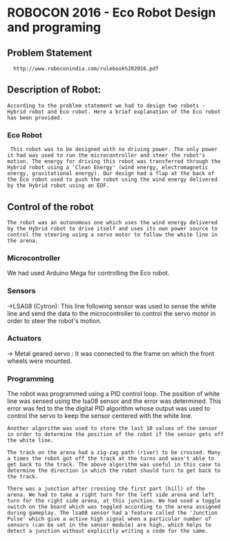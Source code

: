 # ROBOCON 2016 - Eco Robot Design and programing

 ## Problem Statement
      http://www.roboconindia.com/rulebook%202016.pdf
      
 ## Description of Robot:
    According to the problem statement we had to design two robots - Hybrid robot and Eco robot. Here a brief explanation of the Eco robot has been provided.
     
   ### Eco Robot 
     This robot was to be designed with no driving power. The only power it had was used to run the microcontroller and steer the robot's motion. The energy for driving this robot was transferred through the Hybrid robot using a 'Clean Energy' (wind energy, electromagnetic energy, gravitational energy). Our design had a flap at the back of the Eco robot used to push the robot using the wind energy delivered by the Hybrid robot using an EDF.
    
    
 ## Control of the robot
    The robot was an autonomous one which uses the wind energy delivered by the Hybrid robot to drive itself and uses its own power source to control the steering using a servo motor to follow the white line in the arena.
    
 ### Microcontroller
  We had used Arduino Mega for controlling the Eco robot.
   
 ### Sensors
 ->LSA08 (Cytron):
           This line following sensor was used to sense the white line and send the data to the microcontroller to control the servo motor in order to steer the robot's motion.
           
 ### Actuators
 -> Metal geared servo :
      It was connected to the frame on which the front wheels were mounted. 
           
 ### Programming
   
   The robot was programmed using a PID control loop. The position of white line was sensed using the lsa08 sensor and the error was determined. This error was fed to the the digital PID algorithm whose output was used to control the servo to keep the sensor centered with the white line.
      
    Another algorithm was used to store the last 10 values of the sensor in order to determine the position of the robot if the sensor gets off the white line. 
      
    The track on the arena had a zig-zag path (river) to be crossed. Many a times the robot got off the track at the turns and wasn't able to get back to the track. The above algorithm was useful in this case to determine the direction in which the robot should turn to get back to the track.
      
    There was a junction after crossing the first part (hill) of the arena. We had to take a right turn for the left side arena and left turn for the right side arena, at this junction. We had used a toggle switch on the board which was toggled according to the arena assigned during gameplay. The lsa08 sensor had a feature called the 'Junction Pulse' which give a active high signal when a particular number of sensors (can be set in the sensor module) are high, which helps to detect a junction without explicitly writing a code for the same.
      
   
 
